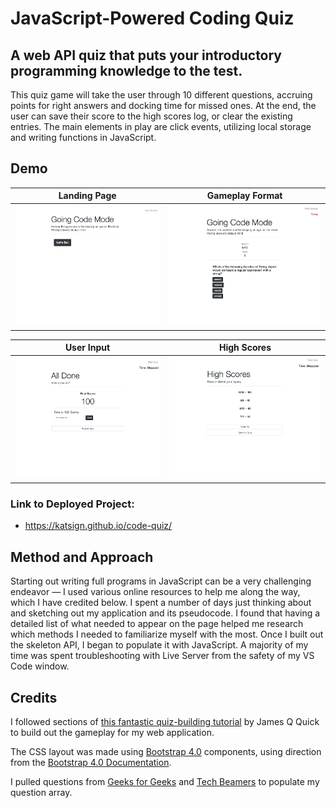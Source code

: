 # JavaScript-Powered Coding Quiz
## A web API quiz that puts your introductory programming knowledge to the test. 

This quiz game will take the user through 10 different questions, accruing points for right answers and docking time for missed ones. At the end, the user can save their score to the high scores log, or clear the existing entries. The main elements in play are click events, utilizing local storage and writing functions in JavaScript.

## Demo
Landing Page            |  Gameplay Format
:-------------------------:|:-------------------------:
![Demo of Code Quiz: Race the Clock Home](./assets/screenshots/index.png)  |  ![Demo of Code Quiz: Race the Clock Gameplay](./assets/screenshots/game.png)

User Input            |  High Scores
:-------------------------:|:-------------------------:
![Demo of Code Quiz: Race the Clock End Screen](./assets/screenshots/end.png)  |  ![Demo of Code Quiz: Race the Clock High Scores](./assets/screenshots/scores.png)





### Link to Deployed Project:
* https://katsign.github.io/code-quiz/

## Method and Approach

Starting out writing full programs in JavaScript can be a very challenging endeavor — I used various online resources to help me along the way, which I have credited below. I spent a number of days just thinking about and sketching out my application and its pseudocode. I found that having a detailed list of what needed to appear on the page helped me research which methods I needed to familiarize myself with the most. Once I built out the skeleton API, I began to populate it with JavaScript. A majority of my time was spent troubleshooting with Live Server from the safety of my VS Code window.

## Credits
I followed sections of [this fantastic quiz-building tutorial](https://github.com/jamesqquick/Build-A-Quiz-App-With-HTML-CSS-and-JavaScript) by James Q Quick to build out the gameplay for my web application.

The CSS layout was made using [Bootstrap 4.0](https://getbootstrap.com) components, using direction from the [Bootstrap 4.0 Documentation](https://getbootstrap.com/docs/4.0/getting-started/introduction/).

I pulled questions from [Geeks for Geeks](https://www.geeksforgeeks.org/javascript-quiz-set-1/) and [Tech Beamers](https://www.techbeamers.com/javascript-quiz-for-web-developers/) to populate my question array.
